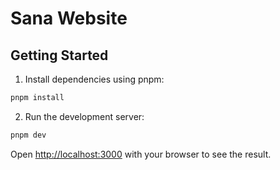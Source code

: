 # Sana Website

## Getting Started

1. Install dependencies using pnpm:

```bash
pnpm install
```

2. Run the development server:

```bash
pnpm dev
```

Open [http://localhost:3000](http://localhost:3000) with your browser to see the result.
